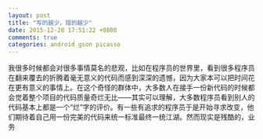 ```yaml
---
layout: post
title: "写的越少，错的越少"
date: 2015-12-20 17:51:22 +0800
comments: true
categories: android gson picasso 
---
```

我很多时候都会对很多事情莫名的悲观，比如在程序员的世界里，看到很多程序员在翻来覆去的折腾着毫无意义的代码而感到深深的遗憾，因为大家本可以把时间花在更有意义的事情上。在这个奇怪的群体中，大多数人在接手一份新代码的时候都会觉着整个项目的代码质量奇烂无比——其实可以理解，大多数程序员看到别人的代码基本上都是一个“烂”字的评价。有一些有追求的程序员于是开始寻求改变，他们期待着自己用一份完美的代码来统一标准最终一统江湖。然而现实是残酷的，业务